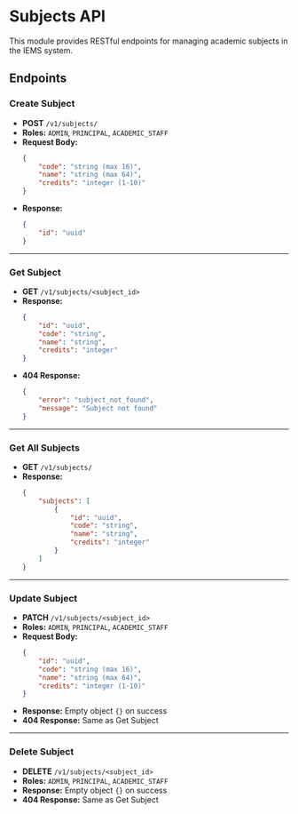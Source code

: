 # Subjects API

This module provides RESTful endpoints for managing academic subjects in the IEMS system.

## Endpoints

### Create Subject

- **POST** `/v1/subjects/`
- **Roles:** `ADMIN`, `PRINCIPAL`, `ACADEMIC_STAFF`
- **Request Body:**
    ```json
    {
        "code": "string (max 16)",
        "name": "string (max 64)",
        "credits": "integer (1-10)"
    }
    ```
- **Response:**
    ```json
    {
        "id": "uuid"
    }
    ```

---

### Get Subject

- **GET** `/v1/subjects/<subject_id>`
- **Response:**
    ```json
    {
        "id": "uuid",
        "code": "string",
        "name": "string",
        "credits": "integer"
    }
    ```
- **404 Response:**
    ```json
    {
        "error": "subject_not_found",
        "message": "Subject not found"
    }
    ```

---

### Get All Subjects

- **GET** `/v1/subjects/`
- **Response:**
    ```json
    {
        "subjects": [
            {
                "id": "uuid",
                "code": "string",
                "name": "string",
                "credits": "integer"
            }
        ]
    }
    ```

---

### Update Subject

- **PATCH** `/v1/subjects/<subject_id>`
- **Roles:** `ADMIN`, `PRINCIPAL`, `ACADEMIC_STAFF`
- **Request Body:**
    ```json
    {
        "id": "uuid",
        "code": "string (max 16)",
        "name": "string (max 64)",
        "credits": "integer (1-10)"
    }
    ```
- **Response:** Empty object `{}` on success  
- **404 Response:** Same as Get Subject

---

### Delete Subject

- **DELETE** `/v1/subjects/<subject_id>`
- **Roles:** `ADMIN`, `PRINCIPAL`, `ACADEMIC_STAFF`
- **Response:** Empty object `{}` on success  
- **404 Response:** Same as Get Subject